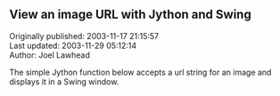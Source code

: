 ## View an image URL with Jython and Swing  
Originally published: 2003-11-17 21:15:57  
Last updated: 2003-11-29 05:12:14  
Author: Joel Lawhead  
  
The simple Jython function below accepts a url string for an image and displays it in a Swing window.